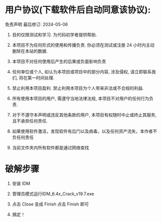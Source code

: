 # 用户协议(下载软件后自动同意该协议):

免责声明
最后修订: 2024-05-06

1. 目的仅限测试和学习. 为代码初学者提供帮助.

2. 本项目不为任何形式的使用和传播负责. 你必须在测试或注册 24 小时内主动删除在本站的数据.

3. 本项目不对任何使用后产生的后果或负面影响负责

4. 任何单位或个人, 如认为本项目或项目中的部分内容, 涉及侵权, 请立即联系我们, 将在第一时间处理.

5. 禁止利用本项目盈利. 禁止利用本项目为个人带来非法或不合规的利益.

6. 所有使用本项目的用户, 需遵守当地法律法规, 本项目不对用户的任何行为负责.

7. 对于不遵守本声明或违反其他条款的用户, 本项目有权随时中止或终止其服务, 且不承担任何责任.
8. 如果使用软件激活，发现软件有后门以及病毒，以及任何资产流失，本作者不负任何责任
9. 当前文件夹内所有软件都是通过网络查找

# 破解步骤

1. 安装 IDM

2. 管理员模式运行IDM_6.4x_Crack_v19.7.exe

3. 点击 Close 变成  Finish 点击 Finish 即可

4. 搞定！
